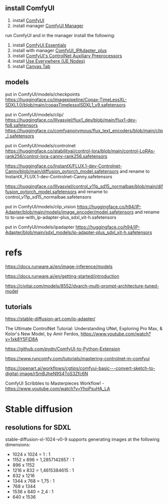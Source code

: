 
## install ComfyUI

1. install [ComfyUI](https://github.com/comfyanonymous/ComfyUI?tab=readme-ov-file#installing)
2. install manager [ComfyUI Manager](https://github.com/ltdrdata/ComfyUI-Manager)

run ComfyUI and in the manager install the following:
1. install [ComfyUI Essentials](https://github.com/cubiq/ComfyUI_essentials)
2. install with manager [ComfyUI_IPAdapter_plus](https://github.com/cubiq/ComfyUI_IPAdapter_plus)
3. install [ComfyUI's ControlNet Auxiliary Preprocessors](https://github.com/Fannovel16/comfyui_controlnet_aux)
4. install [Use Everywhere (UE Nodes)](https://github.com/chrisgoringe/cg-use-everywhere)
5. install [Canvas Tab](https://github.com/Lerc/canvas_tab)

## models

put in ComfyUI/models/checkpoints
https://huggingface.co/imagepipeline/Copax-TimeLessXL-SDXL1.0/blob/main/copaxTimelessxlSDXL1_v9.safetensors

put in ComfyUI/models/clip/
https://huggingface.co/lllyasviel/flux1_dev/blob/main/flux1-dev-fp8.safetensors
https://huggingface.co/comfyanonymous/flux_text_encoders/blob/main/clip_l.safetensors

put in ComfyUI/models/controlnet
https://huggingface.co/stabilityai/control-lora/blob/main/control-LoRAs-rank256/control-lora-canny-rank256.safetensors

https://huggingface.co/InstantX/FLUX.1-dev-Controlnet-Canny/blob/main/diffusion_pytorch_model.safetensors
and rename to InstantX_FLUX.1-dev-Controlnet-Canny.safetensors

https://huggingface.co/lllyasviel/control_v11p_sd15_normalbae/blob/main/diffusion_pytorch_model.safetensors
and rename to control_v11p_sd15_normalbae.safetensors

put in ComfyUI/models/clip_vision
https://huggingface.co/h94/IP-Adapter/blob/main/models/image_encoder/model.safetensors
and rename to to-use-with_ip-adapter-plus_sdxl_vit-h.safetensors


put in ComfyUI/models/ipadapter
https://huggingface.co/h94/IP-Adapter/blob/main/sdxl_models/ip-adapter-plus_sdxl_vit-h.safetensors

# refs

https://docs.runware.ai/en/image-inference/models 

https://docs.runware.ai/en/getting-started/introduction 

https://civitai.com/models/8552/dvarch-multi-prompt-architecture-tuned-model

## tutorials

https://stable-diffusion-art.com/ip-adapter/


The Ultimate ControlNet Tutorial: Understanding UNet, Exploring Pro Max, & Kolor's New Model, by Amir Ferdos, https://www.youtube.com/watch?v=1xk8Y5FiD8A


https://github.com/pydn/ComfyUI-to-Python-Extension 

https://www.runcomfy.com/tutorials/mastering-controlnet-in-comfyui

https://openart.ai/workflows/cgtips/comfyui-basic---convert-sketch-to-digital-image/rSmBJheN9S4ToS3Zfc6N 

ComfyUI Scribbles to Masterpieces Workflow! - https://www.youtube.com/watch?v=YhoPsuHA_LA


# Stable diffusion

## resolutions for SDXL
stable-diffusion-xl-1024-v0-9 supports generating images at the following dimensions:

- 1024 x 1024 = 1 : 1
- 1152 x 896 = 1,2857142857 : 1
- 896 x 1152 
- 1216 x 832 = 1,4615384615 : 1
- 832 x 1216
- 1344 x 768 = 1,75 : 1
- 768 x 1344
- 1536 x 640 = 2,4 : 1
- 640 x 1536